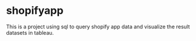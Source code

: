 # shopifyapp
This is a project using sql to query shopify app data and visualize the result datasets in tableau.
